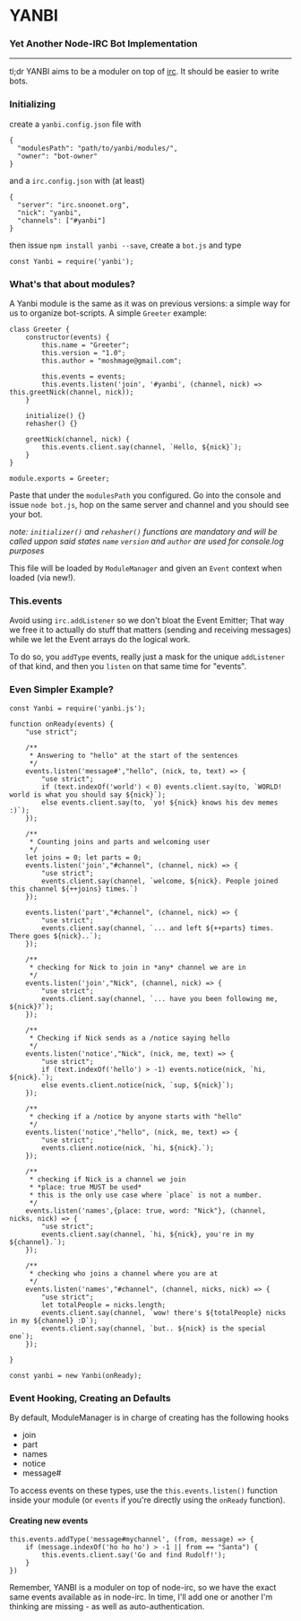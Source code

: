 # YANBI
### Yet Another Node-IRC Bot Implementation
---
tl;dr YANBI aims to be a moduler on top of [irc](https://www.npmjs.com/package/irc). It should be easier to write bots.

### Initializing
create a `yanbi.config.json` file with
```
{
  "modulesPath": "path/to/yanbi/modules/",
  "owner": "bot-owner"
}
```
and a `irc.config.json` with (at least)
```
{
  "server": "irc.snoonet.org",
  "nick": "yanbi",
  "channels": ["#yanbi"]
}
```
then issue `npm install yanbi --save`, create a `bot.js` and type
```
const Yanbi = require('yanbi');
```



### What's that about modules?
A Yanbi module is the same as it was on previous versions: a simple way for us to organize bot-scripts.
A simple `Greeter` example:
```
class Greeter {
    constructor(events) {
        this.name = "Greeter";
        this.version = "1.0";
        this.author = "moshmage@gmail.com";

        this.events = events;
        this.events.listen('join', '#yanbi', (channel, nick) => this.greetNick(channel, nick));
    }

    initialize() {}
    rehasher() {}

    greetNick(channel, nick) {
        this.events.client.say(channel, `Hello, ${nick}`);
    }
}

module.exports = Greeter;
```

Paste that under the `modulesPath` you configured.
Go into the console and issue `node bot.js`, hop on the same server and channel and you should see your bot.

*note: `initializer()` and `rehasher()` functions are mandatory and will be called uppon said states*
*`name` `version` and `author` are used for console.log purposes*

This file will be loaded by `ModuleManager` and given an `Event` context when loaded (via new!).

### This.events
Avoid using `irc.addListener` so we don't bloat the Event Emitter; That way we free it
to actually do stuff that matters (sending and receiving messages) while we let the Event arrays do the logical
work.

To do so, you `addType` events, really just a mask for the unique `addListener` of that kind, and then you `listen` on that same time for "events".

### Even Simpler Example?

```
const Yanbi = require('yanbi.js');

function onReady(events) {
    "use strict";

    /**
     * Answering to "hello" at the start of the sentences
     */
    events.listen('message#',"hello", (nick, to, text) => {
        "use strict";
        if (text.indexOf('world') < 0) events.client.say(to, `WORLD! world is what you should say ${nick}`);
        else events.client.say(to, `yo! ${nick} knows his dev memes :)`);
    });

    /**
     * Counting joins and parts and welcoming user
     */
    let joins = 0; let parts = 0;
    events.listen('join',"#channel", (channel, nick) => {
        "use strict";
        events.client.say(channel, `welcome, ${nick}. People joined this channel ${++joins} times.`)
    });

    events.listen('part',"#channel", (channel, nick) => {
        "use strict";
        events.client.say(channel, `... and left ${++parts} times. There goes ${nick}..`);
    });

    /**
     * checking for Nick to join in *any* channel we are in
     */
    events.listen('join',"Nick", (channel, nick) => {
        "use strict";
        events.client.say(channel, `... have you been following me, ${nick}?`);
    });

    /**
     * Checking if Nick sends as a /notice saying hello
     */
    events.listen('notice',"Nick", (nick, me, text) => {
        "use strict";
        if (text.indexOf('hello') > -1) events.notice(nick, `hi, ${nick}.`);
        else events.client.notice(nick, `sup, ${nick}`);
    });

    /**
     * checking if a /notice by anyone starts with "hello"
     */
    events.listen('notice',"hello", (nick, me, text) => {
        "use strict";
        events.client.notice(nick, `hi, ${nick}.`);
    });

    /**
     * checking if Nick is a channel we join
     * *place: true MUST be used*
     * this is the only use case where `place` is not a number.
     */
    events.listen('names',{place: true, word: "Nick"}, (channel, nicks, nick) => {
        "use strict";
        events.client.say(channel, `hi, ${nick}, you're in my ${channel}.`);
    });

    /**
     * checking who joins a channel where you are at
     */
    events.listen('names',"#channel", (channel, nicks, nick) => {
        "use strict";
        let totalPeople = nicks.length;
        events.client.say(channel, `wow! there's ${totalPeople} nicks in my ${channel} :D`);
        events.client.say(channel, `but.. ${nick} is the special one`);
    });

}

const yanbi = new Yanbi(onReady);
```

### Event Hooking, Creating an Defaults
By default, ModuleManager is in charge of creating has the following hooks
- join
- part
- names
- notice
- message#

To access events on these types, use the `this.events.listen()` function inside your module (or `events` if you're directly using the `onReady` function).

#### Creating new events
```
this.events.addType('message#mychannel', (from, message) => {
    if (message.indexOf('ho ho ho') > -1 || from == "Santa") {
        this.events.client.say('Go and find Rudolf!');
    }
})
```

Remember, YANBI is a moduler on top of node-irc, so we have the exact same events available as in node-irc. In time, I'll add one or another I'm thinking are missing - as well as auto-authentication.
